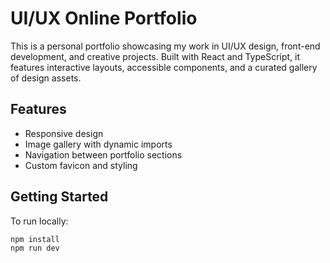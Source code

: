 
# UI/UX Online Portfolio

This is a personal portfolio showcasing my work in UI/UX design, front-end development, and creative projects. Built with React and TypeScript, it features interactive layouts, accessible components, and a curated gallery of design assets.

## Features

- Responsive design
- Image gallery with dynamic imports
- Navigation between portfolio sections
- Custom favicon and styling

## Getting Started

To run locally:

```bash
npm install
npm run dev

  
